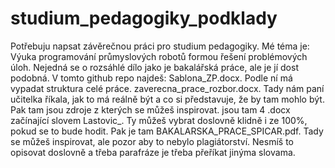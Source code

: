# studium_pedagogiky_podklady
Potřebuju napsat závěrečnou práci pro studium pedagogiky. Mé téma je: Výuka programování průmyslových robotů formou řešení problémových úloh. Nejedná se o rozsáhlé dílo jako je bakalářská práce, ale je jí dost podobná. V tomto github repo najdeš: Sablona_ZP.docx. Podle ní má vypadat struktura celé práce. zaverecna_prace_rozbor.docx. Tady nám paní učitelka říkala, jak to má reálně být a co si představuje, že by tam mohlo být. Pak tam jsou zdroje z kterých se můžeš inspirovat. jsou tam 4 .docx začínající slovem Lastovic_. Ty můžeš vybrat doslovně klidně i ze 100%, pokud se to bude hodit. Pak je tam BAKALARSKA_PRACE_SPICAR.pdf. Tady se můžeš inspirovat, ale pozor aby to nebylo plagiátorství. Nesmíš to opisovat doslovně a třeba parafráze je třeba přeříkat jinýma slovama.
